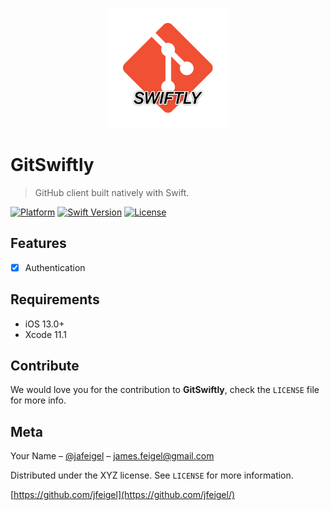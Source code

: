 <p align="center">
  <img src="https://raw.githubusercontent.com/jfeigel/GitSwiftly/assets/logo.png?token=ABBPUCIIX6GRIULYWUWXLCK5XGVXU" alt="GitSwiftly" title="GitSwiftly" width="192" />
</p>

# GitSwiftly
> GitHub client built natively with Swift.

[![Platform][platform-image]][platform-url]
[![Swift Version][swift-image]][swift-url]
[![License][license-image]][license-url]

## Features

- [x] Authentication

## Requirements

- iOS 13.0+
- Xcode 11.1

## Contribute

We would love you for the contribution to **GitSwiftly**, check the ``LICENSE`` file for more info.

## Meta

Your Name – [@jafeigel](https://twitter.com/jafeigel) – james.feigel@gmail.com

Distributed under the XYZ license. See ``LICENSE`` for more information.

[https://github.com/jfeigel](https://github.com/jfeigel/)

[platform-image]:https://img.shields.io/badge/platform-ios-%23989898.svg
[platform-url]:https://www.apple.com/ios/
[swift-image]:https://img.shields.io/badge/swift-5.1-orange.svg
[swift-url]: https://swift.org/
[license-image]: https://img.shields.io/badge/license-GPLv3-blue.svg
[license-url]: LICENSE
